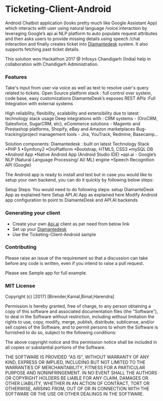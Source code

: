 # Ticketing-Client-Android
Android Chatbot application (looks pretty much like Google Assistant App) which interacts with user using natural language /voice interaction by leveraging Google’s api.ai NLP platform to auto populate request attributes and then asks users to provide missing details using speech /chat interaction and finally creates ticket into [Diamantedesk](https://diamantedesk.com/getting-started/) system. It also supports fetching past ticket details. 

This solution won Hackathon 2017 @ Infosys Chandigarh (India) help in collaboration with Chandigarh Administration.

### Features
Take's input from user via voice as well as text to resolve user's query related to tickets.
Open Source platform stack : full control over system, code base, easy customizations
DiamanteDesk’s exposes REST APIs :Full Integration with external systems

High reliability, flexibility, scalability and extensibility due to latest technology stack usage
Deep integrations with :
CRM systems - (OroCRM, Salesforce, SugarCRM, etc), 
eCommerce solutions - Magento and Prestashop platforms, Shopify, eBay and Amazon marketplaces
Bug-tracking/project management tools - Jira, YouTrack, Redmine, Basecamp…


Solution components:
Diamantedesk : built on latest Technology Stack
  •PHP 5
  •Symfony2
  •OroPlatform
  •Bootstrap, HTML5, CSS3
  •mySQL DB
•Android App
•Native Android App (Android Studio IDE)
•api.ai  - Google’s NLP (Natural Language Processing/ AI/ ML) engine
•Speech Recognition API (Google)

 
 The Android app is ready to install and test but in case you would like to setup your own backend, you can do it quickly by following below steps:

Setup Steps:
You would need to do following steps:
setup DiamanteDesk App as explained here
Setup API.AI App as explained here
Modify Android app configuration to point to DiamanteDesk and API.AI backends






### Generating your client
- Create your own [Api.ai](https://api.ai/) client as per need from below link
- Set up your [Diamantedesk](https://diamantedesk.com/getting-started/)
- Use the Ticketing-Client-Android sample

### Contributing  
Please raise an issue of the requirement so that a discussion can take before any code is written, 
even if you intend to raise a pull request.

Please see Sample app for full example.

### MIT License

Copyright (c) [2017] [Birender,Kamal,Bimal,Harendra]

Permission is hereby granted, free of charge, to any person obtaining a copy
of this software and associated documentation files (the "Software"), to deal
in the Software without restriction, including without limitation the rights
to use, copy, modify, merge, publish, distribute, sublicense, and/or sell
copies of the Software, and to permit persons to whom the Software is
furnished to do so, subject to the following conditions:

The above copyright notice and this permission notice shall be included in all
copies or substantial portions of the Software.

THE SOFTWARE IS PROVIDED "AS IS", WITHOUT WARRANTY OF ANY KIND, EXPRESS OR
IMPLIED, INCLUDING BUT NOT LIMITED TO THE WARRANTIES OF MERCHANTABILITY,
FITNESS FOR A PARTICULAR PURPOSE AND NONINFRINGEMENT. IN NO EVENT SHALL THE
AUTHORS OR COPYRIGHT HOLDERS BE LIABLE FOR ANY CLAIM, DAMAGES OR OTHER
LIABILITY, WHETHER IN AN ACTION OF CONTRACT, TORT OR OTHERWISE, ARISING FROM,
OUT OF OR IN CONNECTION WITH THE SOFTWARE OR THE USE OR OTHER DEALINGS IN THE
SOFTWARE.
```
